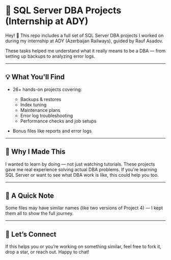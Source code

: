 # 🧰 SQL Server DBA Projects (Internship at ADY)

Hey! 👋 This repo includes a full set of SQL Server DBA projects I worked on during my internship at ADY (Azerbaijan Railways), guided by Rauf Asadov.

These tasks helped me understand what it really means to be a DBA — from setting up backups to analyzing error logs.

---

## 💡 What You'll Find

- 26+ hands-on projects covering:
  - Backups & restores
  - Index tuning
  - Maintenance plans
  - Error log troubleshooting
  - Performance checks and job setups

- Bonus files like reports and error logs

---

## 🎯 Why I Made This

I wanted to learn by doing — not just watching tutorials. These projects gave me real experience solving actual DBA problems. If you're learning SQL Server or want to see what DBA work is like, this could help you too.

---

## 📎 A Quick Note

Some files may have similar names (like two versions of Project 4) — I kept them all to show the full journey.

---

## 🤝 Let’s Connect

If this helps you or you’re working on something similar, feel free to fork it, drop a star, or reach out. Happy to chat!
